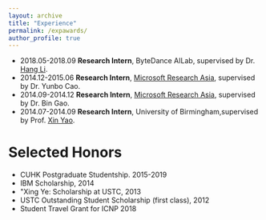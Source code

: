 ```yaml
---
layout: archive
title: "Experience"
permalink: /expawards/
author_profile: true
---
```


+ 2018.05-2018.09   **Research Intern**, ByteDance AILab, supervised by Dr. [Hang Li](http://www.hangli-hl.com/index.html). 
+ 2014.12-2015.06   **Research Intern**, [Microsoft Research Asia](https://www.microsoft.com/en-us/research/lab/microsoft-research-asia/?from=http%3A%2F%2Fresearch.microsoft.com%2Fen-us%2Flabs%2Fasia%2F), supervised by Dr. Yunbo Cao.
+ 2014.09-2014.12   **Research Intern**, [Microsoft Research Asia](https://www.microsoft.com/en-us/research/lab/microsoft-research-asia/?from=http%3A%2F%2Fresearch.microsoft.com%2Fen-us%2Flabs%2Fasia%2F), supervised by Dr. Bin Gao.
+ 2014.07-2014.09   **Research Intern**, University of Birmingham,supervised by Prof. [Xin Yao](http://www.cs.bham.ac.uk/~xin/).

# Selected Honors
 + CUHK Postgraduate Studentship. 2015-2019
 + IBM Scholarship, 2014
 + "Xing Ye: Scholarship at USTC, 2013
 + USTC Outstanding Student Scholarship (first class), 2012
 + Student Travel Grant for ICNP 2018
 
